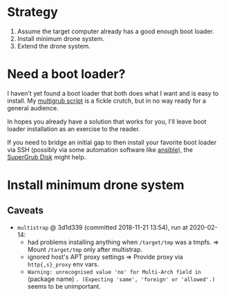 ﻿
Strategy
========

1.  Assume the target computer already has a good enough boot loader.
1.  Install minimum drone system.
1.  Extend the drone system.



Need a boot loader?
===================

I haven't yet found a boot loader that both does what I want
and is easy to install.
My [multigrub script](../../grub/multigrub.sh)
is a fickle crutch, but in no way ready for a general audience.

In hopes you already have a solution that works for you,
I'll leave boot loader installation as an exercise to the reader.

If you need to bridge an initial gap to then
install your favorite boot loader via SSH
(possibly via some automation software like [ansible][ansible]),
the [SuperGrub Disk][supergrub] might help.

  [ansible]: https://www.ansible.com/
  [supergrub]: https://www.supergrubdisk.org/



Install minimum drone system
============================

Caveats
-------

* `multistrap` @ 3d1d339 (committed 2018-11-21 13:54), run at 2020-02-14:
  * had problems installing anything when `/target/tmp` was a tmpfs.
    &rArr; Mount `/target/tmp` only after multistrap.
  * ignored host's APT proxy settings
    &rArr; Provide proxy via `http{,s}_proxy` env vars.
  * `Warning: unrecognised value 'no' for Multi-Arch field in ` (package name)
    `. (Expecting 'same', 'foreign' or 'allowed'.)`
    seems to be unimportant.











